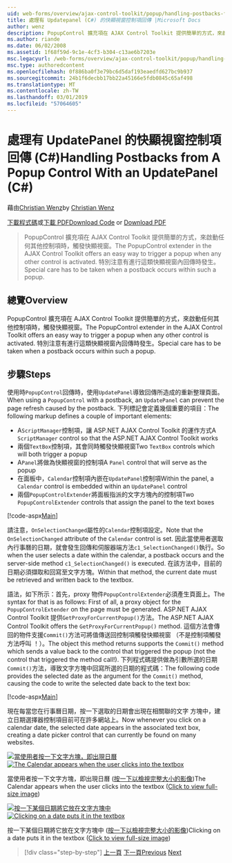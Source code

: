 ```yaml
---
uid: web-forms/overview/ajax-control-toolkit/popup/handling-postbacks-from-a-popup-control-with-an-updatepanel-cs
title: 處理有 Updatepanel (C#) 的快顯視窗控制項回傳 |Microsoft Docs
author: wenz
description: PopupControl 擴充項在 AJAX Control Toolkit 提供簡單的方式，來啟動任何其他控制項時，觸發快顯視窗。 特別注意有進行中...
ms.author: riande
ms.date: 06/02/2008
ms.assetid: 1f68f59d-9c1e-4cf3-b304-c13ae6b7203e
msc.legacyurl: /web-forms/overview/ajax-control-toolkit/popup/handling-postbacks-from-a-popup-control-with-an-updatepanel-cs
msc.type: authoredcontent
ms.openlocfilehash: 0f886ba0f3e79bc6d5daf193eaedfd627bc9b937
ms.sourcegitcommit: 24b1f6decbb17bb22a45166e5fdb0845c65af498
ms.translationtype: MT
ms.contentlocale: zh-TW
ms.lasthandoff: 03/01/2019
ms.locfileid: "57064605"
---
```

<a name="handling-postbacks-from-a-popup-control-with-an-updatepanel-c"></a><span data-ttu-id="657bd-104">處理有 UpdatePanel 的快顯視窗控制項回傳 (C#)</span><span class="sxs-lookup"><span data-stu-id="657bd-104">Handling Postbacks from A Popup Control With an UpdatePanel (C#)</span></span>
====================
<span data-ttu-id="657bd-105">藉由[Christian Wenz](https://github.com/wenz)</span><span class="sxs-lookup"><span data-stu-id="657bd-105">by [Christian Wenz](https://github.com/wenz)</span></span>

<span data-ttu-id="657bd-106">[下載程式碼](http://download.microsoft.com/download/9/3/f/93f8daea-bebd-4821-833b-95205389c7d0/PopupControl2.cs.zip)或[下載 PDF](http://download.microsoft.com/download/2/d/c/2dc10e34-6983-41d4-9c08-f78f5387d32b/popupcontrol2CS.pdf)</span><span class="sxs-lookup"><span data-stu-id="657bd-106">[Download Code](http://download.microsoft.com/download/9/3/f/93f8daea-bebd-4821-833b-95205389c7d0/PopupControl2.cs.zip) or [Download PDF](http://download.microsoft.com/download/2/d/c/2dc10e34-6983-41d4-9c08-f78f5387d32b/popupcontrol2CS.pdf)</span></span>

> <span data-ttu-id="657bd-107">PopupControl 擴充項在 AJAX Control Toolkit 提供簡單的方式，來啟動任何其他控制項時，觸發快顯視窗。</span><span class="sxs-lookup"><span data-stu-id="657bd-107">The PopupControl extender in the AJAX Control Toolkit offers an easy way to trigger a popup when any other control is activated.</span></span> <span data-ttu-id="657bd-108">特別注意有進行這類快顯視窗內回傳時發生。</span><span class="sxs-lookup"><span data-stu-id="657bd-108">Special care has to be taken when a postback occurs within such a popup.</span></span>


## <a name="overview"></a><span data-ttu-id="657bd-109">總覽</span><span class="sxs-lookup"><span data-stu-id="657bd-109">Overview</span></span>

<span data-ttu-id="657bd-110">PopupControl 擴充項在 AJAX Control Toolkit 提供簡單的方式，來啟動任何其他控制項時，觸發快顯視窗。</span><span class="sxs-lookup"><span data-stu-id="657bd-110">The PopupControl extender in the AJAX Control Toolkit offers an easy way to trigger a popup when any other control is activated.</span></span> <span data-ttu-id="657bd-111">特別注意有進行這類快顯視窗內回傳時發生。</span><span class="sxs-lookup"><span data-stu-id="657bd-111">Special care has to be taken when a postback occurs within such a popup.</span></span>

## <a name="steps"></a><span data-ttu-id="657bd-112">步驟</span><span class="sxs-lookup"><span data-stu-id="657bd-112">Steps</span></span>

<span data-ttu-id="657bd-113">使用時`PopupControl`回傳時，使用`UpdatePanel`導致回傳所造成的重新整理頁面。</span><span class="sxs-lookup"><span data-stu-id="657bd-113">When using a `PopupControl` with a postback, an `UpdatePanel` can prevent the page refresh caused by the postback.</span></span> <span data-ttu-id="657bd-114">下列標記會定義幾個重要的項目：</span><span class="sxs-lookup"><span data-stu-id="657bd-114">The following markup defines a couple of important elements:</span></span>

- <span data-ttu-id="657bd-115">A`ScriptManager`控制項，讓 ASP.NET AJAX Control Toolkit 的運作方式</span><span class="sxs-lookup"><span data-stu-id="657bd-115">A `ScriptManager` control so that the ASP.NET AJAX Control Toolkit works</span></span>
- <span data-ttu-id="657bd-116">兩個`TextBox`控制項，其會同時觸發快顯視窗</span><span class="sxs-lookup"><span data-stu-id="657bd-116">Two `TextBox` controls which will both trigger a popup</span></span>
- <span data-ttu-id="657bd-117">A`Panel`將做為快顯視窗的控制項</span><span class="sxs-lookup"><span data-stu-id="657bd-117">A `Panel` control that will serve as the popup</span></span>
- <span data-ttu-id="657bd-118">在面板中，`Calendar`控制項內嵌在`UpdatePanel`控制項</span><span class="sxs-lookup"><span data-stu-id="657bd-118">Within the panel, a `Calendar` control is embedded within an `UpdatePanel` control</span></span>
- <span data-ttu-id="657bd-119">兩個`PopupControlExtender`將面板指派的文字方塊內的控制項</span><span class="sxs-lookup"><span data-stu-id="657bd-119">Two `PopupControlExtender` controls that assign the panel to the text boxes</span></span>

[!code-aspx[Main](handling-postbacks-from-a-popup-control-with-an-updatepanel-cs/samples/sample1.aspx)]

<span data-ttu-id="657bd-120">請注意，`OnSelectionChanged`屬性的`Calendar`控制項設定。</span><span class="sxs-lookup"><span data-stu-id="657bd-120">Note that the `OnSelectionChanged` attribute of the `Calendar` control is set.</span></span> <span data-ttu-id="657bd-121">因此當使用者選取內行事曆的日期，就會發生回傳和伺服器端方法`c1_SelectionChanged()`執行。</span><span class="sxs-lookup"><span data-stu-id="657bd-121">So when the user selects a date within the calendar, a postback occurs and the server-side method `c1_SelectionChanged()` is executed.</span></span> <span data-ttu-id="657bd-122">在該方法中，目前的日期必須擷取和回寫至文字方塊。</span><span class="sxs-lookup"><span data-stu-id="657bd-122">Within that method, the current date must be retrieved and written back to the textbox.</span></span>

<span data-ttu-id="657bd-123">語法，如下所示：首先，proxy 物件`PopupControlExtender`必須產生頁面上。</span><span class="sxs-lookup"><span data-stu-id="657bd-123">The syntax for that is as follows: First of all, a proxy object for the `PopupControlExtender` on the page must be generated.</span></span> <span data-ttu-id="657bd-124">ASP.NET AJAX Control Toolkit 提供`GetProxyForCurrentPopup()`方法。</span><span class="sxs-lookup"><span data-stu-id="657bd-124">The ASP.NET AJAX Control Toolkit offers the `GetProxyForCurrentPopup()` method.</span></span> <span data-ttu-id="657bd-125">這個方法會傳回的物件支援`Commit()`方法可將值傳送回控制項觸發快顯視窗 （不是控制項觸發方法呼叫 ！）。</span><span class="sxs-lookup"><span data-stu-id="657bd-125">The object this method returns supports the `Commit()` method which sends a value back to the control that triggered the popup (not the control that triggered the method call!).</span></span> <span data-ttu-id="657bd-126">下列程式碼提供做為引數所選的日期`Commit()`方法，導致文字方塊中回寫所選的日期的程式碼：</span><span class="sxs-lookup"><span data-stu-id="657bd-126">The following code provides the selected date as the argument for the `Commit()` method, causing the code to write the selected date back to the text box:</span></span>

[!code-aspx[Main](handling-postbacks-from-a-popup-control-with-an-updatepanel-cs/samples/sample2.aspx)]

<span data-ttu-id="657bd-127">現在每當您在行事曆日期，按一下選取的日期會出現在相關聯的文字 方塊中，建立日期選擇器控制項目前可在許多網站上。</span><span class="sxs-lookup"><span data-stu-id="657bd-127">Now whenever you click on a calendar date, the selected date appears in the associated text box, creating a date picker control that can currently be found on many websites.</span></span>


<span data-ttu-id="657bd-128">[![當使用者按一下文字方塊，即出現日曆](handling-postbacks-from-a-popup-control-with-an-updatepanel-cs/_static/image2.png)](handling-postbacks-from-a-popup-control-with-an-updatepanel-cs/_static/image1.png)</span><span class="sxs-lookup"><span data-stu-id="657bd-128">[![The Calendar appears when the user clicks into the textbox](handling-postbacks-from-a-popup-control-with-an-updatepanel-cs/_static/image2.png)](handling-postbacks-from-a-popup-control-with-an-updatepanel-cs/_static/image1.png)</span></span>

<span data-ttu-id="657bd-129">當使用者按一下文字方塊，即出現日曆 ([按一下以檢視完整大小的影像](handling-postbacks-from-a-popup-control-with-an-updatepanel-cs/_static/image3.png))</span><span class="sxs-lookup"><span data-stu-id="657bd-129">The Calendar appears when the user clicks into the textbox ([Click to view full-size image](handling-postbacks-from-a-popup-control-with-an-updatepanel-cs/_static/image3.png))</span></span>


<span data-ttu-id="657bd-130">[![按一下某個日期將它放在文字方塊中](handling-postbacks-from-a-popup-control-with-an-updatepanel-cs/_static/image5.png)](handling-postbacks-from-a-popup-control-with-an-updatepanel-cs/_static/image4.png)</span><span class="sxs-lookup"><span data-stu-id="657bd-130">[![Clicking on a date puts it in the textbox](handling-postbacks-from-a-popup-control-with-an-updatepanel-cs/_static/image5.png)](handling-postbacks-from-a-popup-control-with-an-updatepanel-cs/_static/image4.png)</span></span>

<span data-ttu-id="657bd-131">按一下某個日期將它放在文字方塊中 ([按一下以檢視完整大小的影像](handling-postbacks-from-a-popup-control-with-an-updatepanel-cs/_static/image6.png))</span><span class="sxs-lookup"><span data-stu-id="657bd-131">Clicking on a date puts it in the textbox ([Click to view full-size image](handling-postbacks-from-a-popup-control-with-an-updatepanel-cs/_static/image6.png))</span></span>

> [!div class="step-by-step"]
> <span data-ttu-id="657bd-132">[上一頁](using-multiple-popup-controls-cs.md)
> [下一頁](handling-postbacks-from-a-popup-control-without-an-updatepanel-cs.md)</span><span class="sxs-lookup"><span data-stu-id="657bd-132">[Previous](using-multiple-popup-controls-cs.md)
[Next](handling-postbacks-from-a-popup-control-without-an-updatepanel-cs.md)</span></span>
